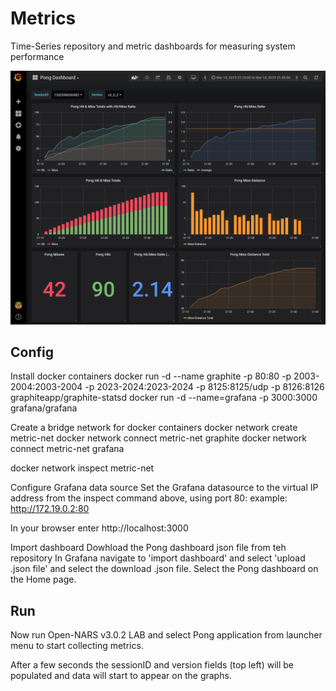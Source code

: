 # Metrics
Time-Series repository and metric dashboards for measuring system performance

<img src="https://github.com/opennars/Metrics/blob/master/Pong%20Metrics.png">

## Config
Install docker containers
docker run -d --name graphite -p 80:80 -p 2003-2004:2003-2004 -p 2023-2024:2023-2024 -p 8125:8125/udp -p 8126:8126 graphiteapp/graphite-statsd
docker run -d --name=grafana -p 3000:3000 grafana/grafana

Create a bridge network for docker containers
docker network create metric-net
docker network connect metric-net graphite
docker network connect metric-net grafana

docker network inspect metric-net

Configure Grafana data source
Set the Grafana datasource to the virtual IP address from the inspect command above, using port 80:
example: http://172.19.0.2:80 

In your browser enter http://localhost:3000

Import dashboard
Dowhload the Pong dashboard json file from teh repository
In Grafana navigate to 'import dashboard' and select 'upload .json file' and select the download .json file.
Select the Pong dashboard on the Home page.

## Run
Now run Open-NARS v3.0.2 LAB and select Pong application from launcher menu to start collecting metrics.

After a few seconds the sessionID and version fields (top left) will be populated and data will start to appear on the graphs.
